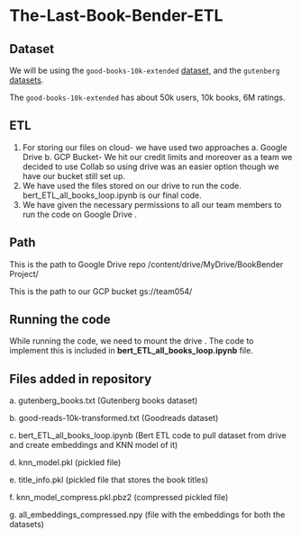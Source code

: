 # The-Last-Book-Bender-ETL 

## Dataset

We will be using the `good-books-10k-extended` [dataset](https://github.com/malcolmosh/goodbooks-10k-extended), and the `gutenberg` [datasets](http://aleph.gutenberg.org/).

The `good-books-10k-extended` has about 50k users, 10k books, 6M ratings.

## ETL 
1. For storing our files on cloud- we have used two approaches
   a. Google Drive
   b. GCP Bucket- We hit our credit limits and moreover as a team we decided to use Collab so using drive was an easier option though we have our bucket           still set up.
2. We have used the files stored on our drive to run the code. bert_ETL_all_books_loop.ipynb is our final code.
3. We have given the necessary permissions to all our team members to run the code on Google Drive .

## Path 
This is the path to Google Drive repo
/content/drive/MyDrive/BookBender Project/

This is the path to our GCP bucket
gs://team054/

## Running the code
While running the code, we need to mount the drive . The code to implement this is included in  **bert_ETL_all_books_loop.ipynb** file.

## Files added in repository
a. gutenberg_books.txt (Gutenberg books dataset)

b. good-reads-10k-transformed.txt (Goodreads dataset)

c. bert_ETL_all_books_loop.ipynb (Bert ETL code to pull dataset from drive and create embeddings and KNN model of it)

d. knn_model.pkl (pickled file)

e. title_info.pkl (pickled file that stores the book titles)

f. knn_model_compress.pkl.pbz2 (compressed pickled file)

g. all_embeddings_compressed.npy (file with the embeddings for both the datasets)




